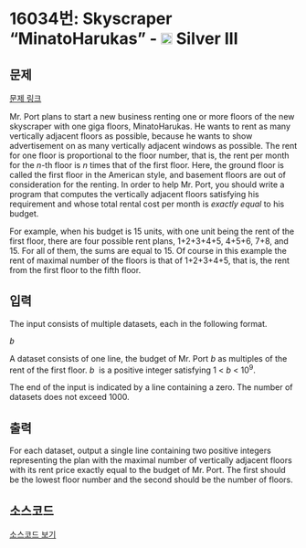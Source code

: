 # 16034번: Skyscraper “MinatoHarukas” - <img src="https://static.solved.ac/tier_small/8.svg" style="height:20px" /> Silver III

<!-- performance -->

<!-- 문제 제출 후 깃허브에 푸시를 했을 때 제출한 코드의 성능이 입력될 공간입니다.-->

<!-- end -->

## 문제

[문제 링크](https://boj.kr/16034)


<p>Mr.&nbsp;Port plans to start a new business renting one or more floors of the new skyscraper with one giga floors, MinatoHarukas. He wants to rent as many vertically adjacent floors as possible, because he wants to show advertisement on as many vertically adjacent windows as possible. The rent for one floor is proportional to the floor number, that is, the rent per month for the <i>n</i>-th floor is <i>n</i> times that of the first floor. Here, the ground floor is called the first floor in the American style, and basement floors are out of consideration for the renting. In order to help Mr.&nbsp;Port, you should write a program that computes the vertically adjacent floors satisfying his requirement and whose total rental cost per month is <em>exactly equal</em> to his budget.</p>

<p>For example, when his budget is 15 units, with one unit being the rent of the first floor, there are four possible rent plans, 1+2+3+4+5, 4+5+6, 7+8, and 15. For all of them, the sums are equal to 15. Of course in this example the rent of maximal number of the floors is that of 1+2+3+4+5, that is, the rent from the first floor to the fifth floor.</p>



## 입력


<p>The input consists of multiple datasets, each in the following format.</p>

<pre><i>b</i></pre>

<p>A dataset consists of one line, the budget of Mr.&nbsp;Port <i>b</i> as multiples of the rent of the first floor. <i>b</i>&nbsp; is a positive integer satisfying 1 &lt; <i>b</i> &lt; 10<sup>9</sup>.</p>

<p>The end of the input is indicated by a line containing a zero. The number of datasets does not exceed 1000.</p>



## 출력


<p>For each dataset, output a single line containing two positive integers representing the plan with the maximal number of vertically adjacent floors with its rent price exactly equal to the budget of Mr.&nbsp;Port. The first should be the lowest floor number and the second should be the number of floors.</p>



## 소스코드

[소스코드 보기](Main.java)